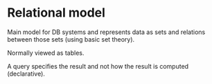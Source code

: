 # Relational model
Main model for DB systems and represents data as sets and relations between those sets (using basic set theory).

Normally viewed as tables.

A query specifies the result and not how the result is computed (declarative).
